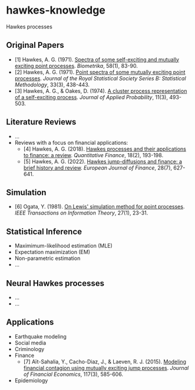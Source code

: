 # hawkes-knowledge
Hawkes processes

<!-- All references are formatted in APA style. -->

## Original Papers
- \[1\] Hawkes, A. G. (1971). [Spectra of some self-exciting and mutually exciting point processes](https://doi.org/10.2307/2334319). _Biometrika_, 58(1), 83-90.
- \[2\] Hawkes, A. G. (1971). [Point spectra of some mutually exciting point processes](https://doi.org/10.1111/j.2517-6161.1971.tb01530.x). _Journal of the Royal Statistical Society Series B: Statistical Methodology_, 33(3), 438-443.
- \[3\] Hawkes, A. G., & Oakes, D. (1974). [A cluster process representation of a self-exciting process](https://doi.org/10.2307/3212693). _Journal of Applied Probability_, 11(3), 493-503.

## Literature Reviews
- ...
- Reviews with a focus on financial applications:
  - \[4\] Hawkes, A. G. (2018). [Hawkes processes and their applications to finance: a review](https://doi.org/10.1080/14697688.2017.1403131). _Quantitative Finance_, 18(2), 193-198.
  - \[5\] Hawkes, A. G. (2022). [Hawkes jump-diffusions and finance: a brief history and review](https://doi.org/10.1080/1351847X.2020.1755712). _European Journal of Finance_, 28(7), 627-641.

## Simulation
- \[6\] Ogata, Y. (1981). [On Lewis' simulation method for point processes](https://doi.org/10.1109/TIT.1981.1056305). _IEEE Transactions on Information Theory_, 27(1), 23-31.

## Statistical Inference
- Maximimum-likelihood estimation (MLE)
- Expectation maximization (EM)
- Non-parametric estimation
- ...

## Neural Hawkes processes
- ...
- ...

## Applications
- Earthquake modeling
- Social media
- Criminology
- Finance
  - \[7\] Aït-Sahalia, Y., Cacho-Diaz, J., & Laeven, R. J. (2015). [Modeling financial contagion using mutually exciting jump processes](https://doi.org/10.1016/j.jfineco.2015.03.002). _Journal of Financial Economics_, 117(3), 585-606.
- Epidemiology
